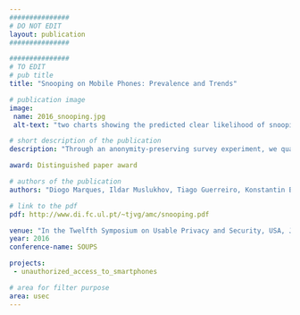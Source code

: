 ```yaml
---
###############
# DO NOT EDIT
layout: publication
###############

###############
# TO EDIT
# pub title
title: "Snooping on Mobile Phones: Prevalence and Trends"

# publication image
image:
 name: 2016_snooping.jpg
 alt-text: "two charts showing the predicted clear likelihood of snooping according to age and depth of adoption" # provide a short description for the image #a11y

# short description of the publication
description: "Through an anonymity-preserving survey experiment, we quantify the pervasiveness of snooping attacks, defined as looking through someone else’s phone without their permission. We estimated the 1-year prevalence to be 31% in an online participant pool. Weighted to the U.S. population, the data indicates that 1 in 5 adults snooped on at least one other person’s phone, just in the year before the survey was conducted."

award: Distinguished paper award

# authors of the publication
authors: "Diogo Marques, Ildar Muslukhov, Tiago Guerreiro, Konstantin Beznosov, Luís Carriço"

# link to the pdf
pdf: http://www.di.fc.ul.pt/~tjvg/amc/snooping.pdf

venue: "In the Twelfth Symposium on Usable Privacy and Security, USA, June, 2016"
year: 2016
conference-name: SOUPS

projects:
 - unauthorized_access_to_smartphones

# area for filter purpose
area: usec
---
```


